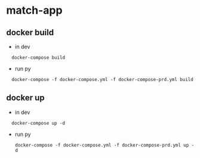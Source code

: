 # match-app

## docker build
- in dev
```
  docker-compose build
```
- run py
```
  docker-compose -f docker-compose.yml -f docker-compose-prd.yml build
```
## docker up
- in dev
```
  docker-compose up -d
  ```
- run py
  ```
  docker-compose -f docker-compose.yml -f docker-compose-prd.yml up -d
```
